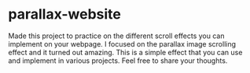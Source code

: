 # parallax-website
Made this project to practice on the different scroll effects you can implement on your webpage.
I focused on the parallax image scrolling effect and it turned out amazing. This is a simple effect that you can use and implement in various projects.
Feel free to share your thoughts.
